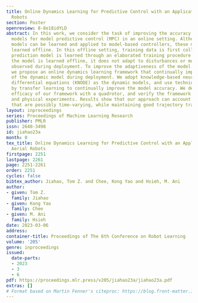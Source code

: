 ```yaml
---
title: Online Dynamics Learning for Predictive Control with an Application to Aerial
  Robots
section: Poster
openreview: 8-8e18idYLD
abstract: In this work, we consider the task of improving the accuracy of dynamic
  models for model predictive control (MPC) in an online setting. Although prediction
  models can be learned and applied to model-based controllers, these models are often
  learned offline. In this offline setting, training data is first collected and a
  prediction model is learned through an elaborated training procedure. However, since
  the model is learned offline, it does not adapt to disturbances or model errors
  observed during deployment. To improve the adaptiveness of the model and the controller,
  we propose an online dynamics learning framework that continually improves the accuracy
  of the dynamic model during deployment. We adopt knowledge-based neural ordinary
  differential equations (KNODE) as the dynamic models, and use techniques inspired
  by transfer learning to continually improve the model accuracy. We demonstrate the
  efficacy of our framework with a quadrotor, and verify the framework in both simulations
  and physical experiments. Results show that our approach can account for disturbances
  that are possibly time-varying, while maintaining good trajectory tracking performance.
layout: inproceedings
series: Proceedings of Machine Learning Research
publisher: PMLR
issn: 2640-3498
id: jiahao23a
month: 0
tex_title: Online Dynamics Learning for Predictive Control with an Application to
  Aerial Robots
firstpage: 2251
lastpage: 2261
page: 2251-2261
order: 2251
cycles: false
bibtex_author: Jiahao, Tom Z. and Chee, Kong Yao and Hsieh, M. Ani
author:
- given: Tom Z.
  family: Jiahao
- given: Kong Yao
  family: Chee
- given: M. Ani
  family: Hsieh
date: 2023-03-06
address:
container-title: Proceedings of The 6th Conference on Robot Learning
volume: '205'
genre: inproceedings
issued:
  date-parts:
  - 2023
  - 3
  - 6
pdf: https://proceedings.mlr.press/v205/jiahao23a/jiahao23a.pdf
extras: []
# Format based on Martin Fenner's citeproc: https://blog.front-matter.io/posts/citeproc-yaml-for-bibliographies/
---
```

